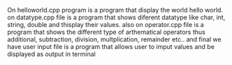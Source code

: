 On helloworld.cpp program is a program that display the world hello world.
on datatype.cpp file is a program that shows diferent datatype like char, int, string, double and thisplay their values.
also on operator.cpp file is a program that shows the different type of arthematical operators thus additional, subtraction, division, multplication, remainder etc..
and final we have user input file is a program that allows user to imput values and be displayed as output in terminal
